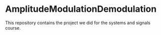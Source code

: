 # AmplitudeModulationDemodulation
This repository contains the project we did for the systems and signals course. 

 
